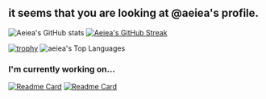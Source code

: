 ## it seems that you are looking at @aeiea's profile. 

![Aeiea's GitHub stats](https://github-readme-stats.vercel.app/api?username=aeiea&show_icons=true)
[![Aeiea's GitHub Streak](https://streak-stats.demolab.com/?user=aeiea)](https://git.io/streak-stats)

[![trophy](https://github-profile-trophy.vercel.app/?username=ryo-ma)](https://github.com/ryo-ma/github-profile-trophy)
![aeiea's Top Languages](https://github-readme-stats.vercel.app/api/top-langs/?username=aeiea&show_icons=true&hide_border=true&layout=compact)

### I'm currently working on...
[![Readme Card](https://github-readme-stats.vercel.app/api/pin/?username=aeiea&repo=maybe_forknight)](https://github.com/anuraghazra/github-readme-stats)
[![Readme Card](https://github-readme-stats.vercel.app/api/pin/?username=aeiea&repo=autoupdateonfolder-workflow)](https://github.com/anuraghazra/github-readme-stats)
